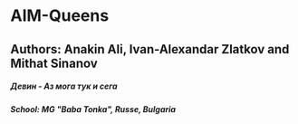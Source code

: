 # AIM-Queens
## Authors: Anakin Ali, Ivan-Alexandar Zlatkov and Mithat Sinanov
##### Девин - Аз мога тук и сега
##### School: MG "Baba Tonka", Russe, Bulgaria

